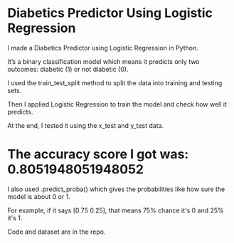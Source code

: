 # Diabetics Predictor Using Logistic Regression 

I made a Diabetics Predictor using Logistic Regression in Python.

It’s a binary classification model which means it predicts only two outcomes: diabetic (1) or not diabetic (0).

I used the train_test_split method to split the data into training and testing sets.

Then I applied Logistic Regression to train the model and check how well it predicts.

At the end, I tested it using the x_test and y_test data.

# The accuracy score I got was: 0.8051948051948052

I also used .predict_proba() which gives the probabilities like how sure the model is about 0 or 1.

For example, if it says [0.75 0.25], that means 75% chance it's 0 and 25% it's 1.

Code and dataset are in the repo.
